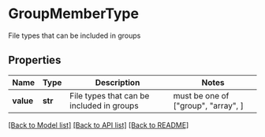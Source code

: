 # GroupMemberType

File types that can be included in groups

## Properties
Name | Type | Description | Notes
------------ | ------------- | ------------- | -------------
**value** | **str** | File types that can be included in groups |  must be one of ["group", "array", ]

[[Back to Model list]](../README.md#documentation-for-models) [[Back to API list]](../README.md#documentation-for-api-endpoints) [[Back to README]](../README.md)


